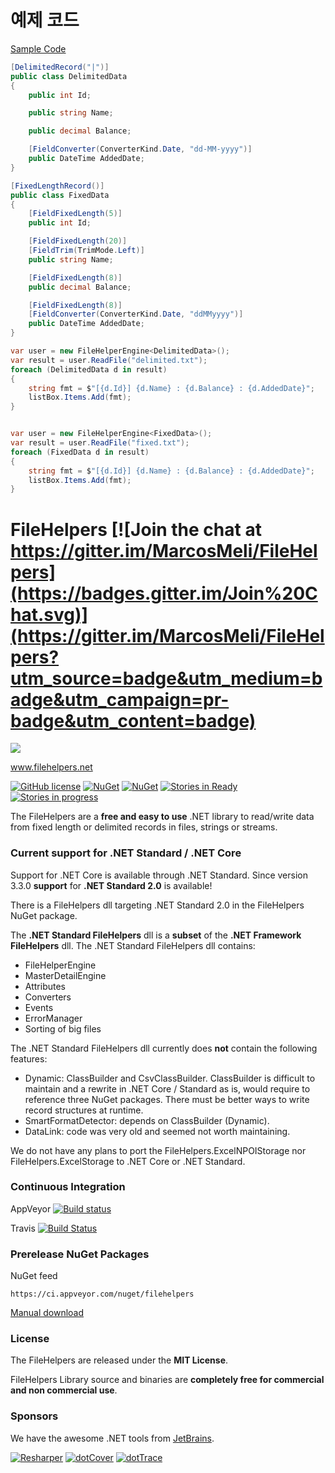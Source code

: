 # 예제 코드

[Sample Code](https://www.filehelpers.net/examples/)

```c#
[DelimitedRecord("|")]
public class DelimitedData
{
    public int Id;

    public string Name;

    public decimal Balance;

    [FieldConverter(ConverterKind.Date, "dd-MM-yyyy")]
    public DateTime AddedDate;
}

[FixedLengthRecord()]
public class FixedData
{
    [FieldFixedLength(5)]
    public int Id;

    [FieldFixedLength(20)]
    [FieldTrim(TrimMode.Left)]
    public string Name;

    [FieldFixedLength(8)]
    public decimal Balance;

    [FieldFixedLength(8)]
    [FieldConverter(ConverterKind.Date, "ddMMyyyy")]
    public DateTime AddedDate;
}
```

```c#
var user = new FileHelperEngine<DelimitedData>();
var result = user.ReadFile("delimited.txt");
foreach (DelimitedData d in result)
{
    string fmt = $"[{d.Id}] {d.Name} : {d.Balance} : {d.AddedDate}";
    listBox.Items.Add(fmt);
}


var user = new FileHelperEngine<FixedData>();
var result = user.ReadFile("fixed.txt");
foreach (FixedData d in result)
{
    string fmt = $"[{d.Id}] {d.Name} : {d.Balance} : {d.AddedDate}";
    listBox.Items.Add(fmt);
}
```




# FileHelpers [![Join the chat at https://gitter.im/MarcosMeli/FileHelpers](https://badges.gitter.im/Join%20Chat.svg)](https://gitter.im/MarcosMeli/FileHelpers?utm_source=badge&utm_medium=badge&utm_campaign=pr-badge&utm_content=badge)

<a href="https://www.filehelpers.net"><img src="http://www.filehelpers.net/images/homepage.jpg"  /></a>

www.filehelpers.net

[![GitHub license](https://img.shields.io/github/license/MarcosMeli/FileHelpers.svg)](https://github.com/MarcosMeli/FileHelpers#license)
[![NuGet](https://img.shields.io/nuget/vpre/FileHelpers.svg)](https://www.nuget.org/packages/FileHelpers/) [![NuGet](https://img.shields.io/nuget/dt/FileHelpers.svg)](https://www.nuget.org/packages/FileHelpers/)
[![Stories in Ready](https://badge.waffle.io/MarcosMeli/FileHelpers.png?label=ready&title=Issues+Ready)](https://waffle.io/MarcosMeli/FileHelpers)
[![Stories in progress](https://badge.waffle.io/MarcosMeli/FileHelpers.png?label=in%20progress&title=Issues+In%20Progress)](https://waffle.io/MarcosMeli/FileHelpers)

  The FileHelpers are a **free and easy to use** .NET library to read/write data from fixed length or delimited records in files, strings or streams.

### Current support for .NET Standard / .NET Core

Support for .NET Core is available through .NET Standard.
Since version 3.3.0 **support** for **.NET Standard 2.0** is available!

There is a FileHelpers dll targeting .NET Standard 2.0 in the FileHelpers NuGet package.

The **.NET Standard FileHelpers** dll is a **subset** of the **.NET Framework FileHelpers** dll.
The .NET Standard FileHelpers dll contains:
* FileHelperEngine
* MasterDetailEngine
* Attributes
* Converters
* Events
* ErrorManager
* Sorting of big files

The .NET Standard FileHelpers dll currently does **not** contain the following features:
* Dynamic: ClassBuilder and CsvClassBuilder. ClassBuilder is difficult to maintain and a rewrite in
  .NET Core / Standard as is, would require to reference three NuGet packages. There must be better
  ways to write record structures at runtime.
* SmartFormatDetector: depends on ClassBuilder (Dynamic).
* DataLink: code was very old and seemed not worth maintaining.

We do not have any plans to port the FileHelpers.ExcelNPOIStorage nor FileHelpers.ExcelStorage to .NET Core or .NET Standard.

### Continuous Integration

AppVeyor [![Build status](https://ci.appveyor.com/api/projects/status/pi6ipa7wd4vqws35/branch/master?svg=true)](https://ci.appveyor.com/project/MarcosMeli/filehelpers/branch/master)

Travis [![Build Status](https://travis-ci.org/MarcosMeli/FileHelpers.svg?branch=master)](https://travis-ci.org/MarcosMeli/FileHelpers)

### Prerelease NuGet Packages

NuGet feed

    https://ci.appveyor.com/nuget/filehelpers

[Manual download](https://ci.appveyor.com/project/marcosmeli/filehelpers/build/artifacts)

### License

 The FileHelpers are released under the **MIT License**.

 FileHelpers Library source and binaries are **completely free for commercial and non commercial use**.

### Sponsors

 We have the awesome .NET tools from [JetBrains](http://www.jetbrains.com/).

[![Resharper](https://www.filehelpers.net/images/tools_resharper.gif)](http://www.jetbrains.com/resharper/)
[![dotCover](https://www.filehelpers.net//images/tools_dotcover.gif)](http://www.jetbrains.com/dotcover/)
[![dotTrace](https://www.filehelpers.net//images/tools_dottrace.gif)](http://www.jetbrains.com/dottrace/)
